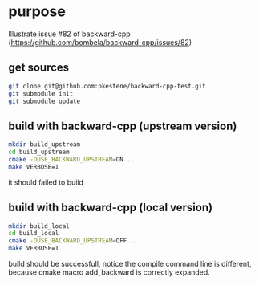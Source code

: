 # purpose

Illustrate issue #82 of backward-cpp (https://github.com/bombela/backward-cpp/issues/82)

## get sources

```bash
git clone git@github.com:pkestene/backward-cpp-test.git
git submodule init
git submodule update
```

## build with backward-cpp (upstream version)

```bash
mkdir build_upstream
cd build_upstream
cmake -DUSE_BACKWARD_UPSTREAM=ON ..
make VERBOSE=1
```
it should failed to build

## build with backward-cpp (local version)

```bash
mkdir build_local
cd build_local
cmake -DUSE_BACKWARD_UPSTREAM=OFF ..
make VERBOSE=1
```

build should be successfull, notice the compile command line is different, because cmake macro add_backward is correctly expanded.

